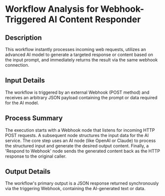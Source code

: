 # Workflow Analysis for Webhook-Triggered AI Content Responder

## Description
This workflow instantly processes incoming web requests, utilizes an advanced AI model to generate a targeted response or content based on the input prompt, and immediately returns the result via the same webhook connection.

## Input Details
The workflow is triggered by an external Webhook (POST method) and receives an arbitrary JSON payload containing the prompt or data required for the AI model.

## Process Summary
The execution starts with a Webhook node that listens for incoming HTTP POST requests. A subsequent node structures the input data for the AI service. The core step uses an AI node (like OpenAI or Claude) to process the structured input and generate the desired output content. Finally, a 'Respond to Webhook' node sends the generated content back as the HTTP response to the original caller.

## Output Details
The workflow's primary output is a JSON response returned synchronously via the triggering Webhook, containing the AI-generated text or data.
